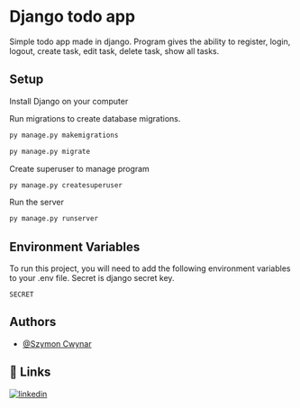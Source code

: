 
# Django todo app

Simple todo app made in django. Program gives the ability to register, login, logout, create task,
edit task, delete task, show all tasks.



## Setup

Install Django on your computer

Run migrations to create database migrations.

```bash 
py manage.py makemigrations
```
```bash 
py manage.py migrate
```
Create superuser to manage program
```bash
py manage.py createsuperuser
```
Run the server 
```bash
py manage.py runserver
```
## Environment Variables

To run this project, you will need to add the following environment variables to your .env file.
Secret is django secret key.

`SECRET`

## Authors

- [@Szymon Cwynar](https://www.github.com/szymcwy)


## 🔗 Links
[![linkedin](https://img.shields.io/badge/linkedin-0A66C2?style=for-the-badge&logo=linkedin&logoColor=white)](https://www.linkedin.com/in/szymon-cwynar-b1b4b5232/)


